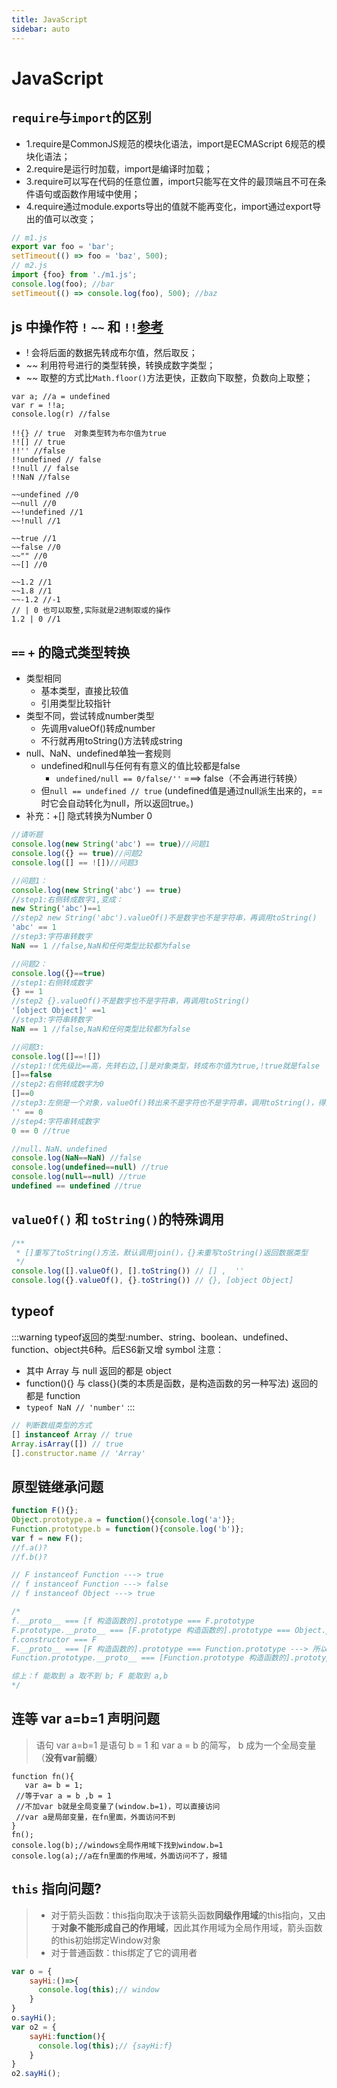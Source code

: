 ```yaml
---
title: JavaScript
sidebar: auto
---
```


# JavaScript


## `require`与`import`的区别
- 1.require是CommonJS规范的模块化语法，import是ECMAScript 6规范的模块化语法；
- 2.require是运行时加载，import是编译时加载；
- 3.require可以写在代码的任意位置，import只能写在文件的最顶端且不可在条件语句或函数作用域中使用；
- 4.require通过module.exports导出的值就不能再变化，import通过export导出的值可以改变；

```js
// m1.js
export var foo = 'bar';
setTimeout(() => foo = 'baz', 500);
// m2.js
import {foo} from './m1.js';
console.log(foo); //bar
setTimeout(() => console.log(foo), 500); //baz
```

## js 中操作符 `!` `~~` 和 `!!`[参考](https://developer.mozilla.org/zh-CN/docs/Web/JavaScript/Reference/Operators/Logical_NOT#double_not_!!)
- ! 会将后面的数据先转成布尔值，然后取反；
- ~~ 利用符号进行的类型转换，转换成数字类型；
- ~~ 取整的方式比`Math.floor()`方法更快，正数向下取整，负数向上取整；
```js{5,6}
var a; //a = undefined
var r = !!a; 
console.log(r) //false

!!{} // true  对象类型转为布尔值为true
!![] // true
!!'' //false
!!undefined // false
!!null // false
!!NaN //false

~~undefined //0
~~null //0
~~!undefined //1
~~!null //1

~~true //1
~~false //0
~~"" //0
~~[] //0

~~1.2 //1
~~1.8 //1
~~-1.2 //-1
// | 0 也可以取整,实际就是2进制取或的操作
1.2 | 0 //1
```

## `==` `+` 的隐式类型转换
- 类型相同
  - 基本类型，直接比较值
  - 引用类型比较指针
- 类型不同，尝试转成number类型
  - 先调用valueOf()转成number
  - 不行就再用toString()方法转成string
- null、NaN、undefined单独一套规则
  - undefined和null与任何有有意义的值比较都是false
    - `undefined/null == 0/false/''` ===> false（不会再进行转换）
  - 但`null == undefined // true` (undefined值是通过null派生出来的，== 时它会自动转化为null，所以返回true。)
- 补充：+[] 隐式转换为Number 0

```js
//请听题
console.log(new String('abc') == true)//问题1
console.log({} == true)//问题2
console.log([] == ![])//问题3

//问题1：
console.log(new String('abc') == true)
//step1:右侧转成数字1,变成：
new String('abc')==1
//step2 new String('abc').valueOf()不是数字也不是字符串，再调用toString()
'abc' == 1
//step3:字符串转数字
NaN == 1 //false,NaN和任何类型比较都为false

//问题2：
console.log({}==true)
//step1:右侧转成数字
{} == 1
//step2 {}.valueOf()不是数字也不是字符串，再调用toString()
'[object Object]' ==1 
//step3:字符串转数字
NaN == 1 //false,NaN和任何类型比较都为false

//问题3:
console.log([]==![])
//step1:!优先级比==高，先转右边,[]是对象类型，转成布尔值为true,!true就是false
[]==false
//step2:右侧转成数字为0
[]==0
//step3:左侧是一个对象，valueOf()转出来不是字符也不是字符串，调用toString()，得到空字符串
'' == 0
//step4:字符串转成数字
0 == 0 //true

//null、NaN、undefined
console.log(NaN==NaN) //false
console.log(undefined==null) //true
console.log(null==null) //true
undefined == undefined //true
```


## `valueOf()` 和 `toString()`的特殊调用
```js
/**
 * []重写了toString()方法，默认调用join()，{}未重写toString()返回数据类型
 */
console.log([].valueOf(), [].toString()) // [] ,  ''
console.log({}.valueOf(), {}.toString()) // {}, [object Object] 
```


## typeof 
:::warning
typeof返回的类型:number、string、boolean、undefined、function、object共6种。后ES6新又增 symbol
注意：
- 其中 Array 与 null 返回的都是 object
- function(){} 与 class{}(类的本质是函数，是构造函数的另一种写法) 返回的都是 function
- `typeof NaN // 'number'`
:::
```js
// 判断数组类型的方式
[] instanceof Array // true
Array.isArray([]) // true
[].constructor.name // 'Array'
```


## 原型链继承问题
```js
function F(){};
Object.prototype.a = function(){console.log('a')};
Function.prototype.b = function(){console.log('b')};
var f = new F();
//f.a()?
//f.b()?

// F instanceof Function ---> true
// f instanceof Function ---> false
// f instanceof Object ---> true

/*
f.__proto__ === [f 构造函数的].prototype === F.prototype
F.prototype.__proto__ === [F.prototype 构造函数的].prototype === Object.prototype ---> 所以 a 可以通过 f.a()访问
f.constructor === F
F.__proto__ === [F 构造函数的].prototype === Function.prototype ---> 所以 b 能通过f.constructor.b()访问
Function.prototype.__proto__ === [Function.prototype 构造函数的].prototype === Object.prototype ---> 所以 a 可以通过 f.constructor.a()访问

综上：f 能取到 a 取不到 b; F 能取到 a,b
*/
```


## 连等 var a=b=1 声明问题
> 语句 var a=b=1 是语句 b = 1 和 var a = b 的简写， b 成为一个全局变量（**没有var前缀**）
```js{3-5}
function fn(){
   var a= b = 1;
 //等于var a = b ,b = 1
 //不加var b就是全局变量了(window.b=1)，可以直接访问
 //var a是局部变量，在fn里面，外面访问不到
} 
fn();   
console.log(b);//windows全局作用域下找到window.b=1
console.log(a);//a在fn里面的作用域，外面访问不了，报错
```


## `this` 指向问题?
> - 对于箭头函数：this指向取决于该箭头函数**同级作用域**的this指向，又由于**对象不能形成自己的作用域**，因此其作用域为全局作用域，箭头函数的this初始绑定Window对象
> - 对于普通函数：this绑定了它的调用者
```js
var o = {
    sayHi:()=>{
      console.log(this);// window
    }
}
o.sayHi();
var o2 = {
    sayHi:function(){
      console.log(this);// {sayHi:f}
    }
}
o2.sayHi();
```
